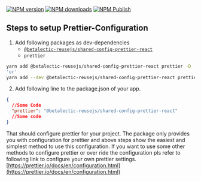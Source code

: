 [![NPM version][npm-version-image-prettier-react]][npm-url-prettier-react]
[![NPM downloads][npm-downloads-image]][npm-downloads-url]
[![NPM Publish][npm-publish-action-image]][npm-publish-action-url]

[npm-url-prettier-react]: https://www.npmjs.com/package/@betalectic-reusejs/shared-config-prettier-react
[npm-version-image-prettier-react]: https://img.shields.io/npm/v/@betalectic-reusejs/shared-config-prettier-react.svg?style=flat
[npm-downloads-image]: https://img.shields.io/npm/dm/@betalectic-reusejs/shared-config-prettier-react.svg?style=flat
[npm-downloads-url]: https://npmcharts.com/compare/@betalectic-reusejs/shared-config-prettier-react?minimal=true
[npm-publish-action-image]: https://github.com/reusejs/react/actions/workflows/release.yml/badge.svg
[npm-publish-action-url]: https://github.com/reusejs/react/actions/workflows/release.yml

## Steps to setup Prettier-Configuration

1. Add following packages as dev-dependencies
   - [`@betalectic-reusejs/shared-config-prettier-react`](https://www.npmjs.com/package/@betalectic-reusejs/shared-config-prettier-react)
   - `prettier`

```bash
yarn add @betalectic-reusejs/shared-config-prettier-react prettier -D
'or'
yarn add --dev @betalectic-reusejs/shared-config-prettier-react prettier
```

2. Add following line to the package.json of your app.

```json
{
  //Some Code
  "prettier": "@betalectic-reusejs/shared-config-prettier-react"
  //Some code
}
```

That should configure prettier for your project. The package only provides you with configuration for prettier and above steps show the easiest and simplest method to use this configuration. If you want to use some other methods to configure prettier or over ride the configuration pls refer to following link to configure your own prettier settings. [https://prettier.io/docs/en/configuration.html](https://prettier.io/docs/en/configuration.html)
